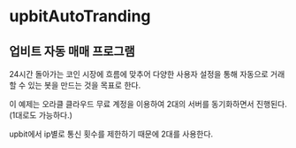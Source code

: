 # upbitAutoTranding
## 업비트 자동 매매 프로그램
24시간 돌아가는 코인 시장에 흐름에 맞추어 다양한 사용자 설정을 통해 자동으로 거래할 수 있는 봇을 만드는 것을 목표로 한다.

이 예제는 오라클 클라우드 무료 계정을 이용하여 2대의 서버를 동기화하면서 진행된다.(1대로도 가능하다.)

upbit에서 ip별로 통신 횟수를 제한하기 때문에 2대를 사용한다.


